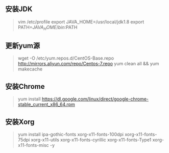 ## 安装JDK
 > vim /etc/profile
 > export JAVA_HOME=/usr/local/jdk1.8
 > export PATH=$JAVA_HOME/bin:$PATH

## 更新yum源
> wget -O /etc/yum.repos.d/CentOS-Base.repo http://mirrors.aliyun.com/repo/Centos-7.repo
> yum clean all && yum makecache

## 安装Chrome
> yum install https://dl.google.com/linux/direct/google-chrome-stable_current_x86_64.rpm


## 安装Xorg
> yum install ipa-gothic-fonts xorg-x11-fonts-100dpi xorg-x11-fonts-75dpi xorg-x11-utils xorg-x11-fonts-cyrillic xorg-x11-fonts-Type1 xorg-x11-fonts-misc -y

